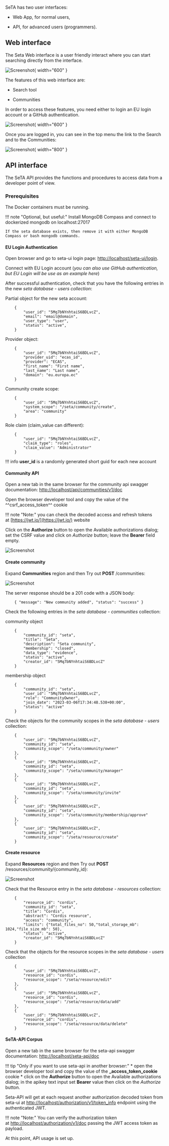 
SeTA has two user interfaces:

- Web App, for normal users,

- API, for advanced users (programmers).

## Web interface
The Seta Web interface is a user friendly interact where you can start searching directly from the interface.
 
 ![Screenshot](../img/main_screen.jpg){ width="600" }


The features of this web interface are:

- Search tool

- Communities


In order to access these features, you need either to login an EU login account or a GitHub authentication.

 ![Screenshot](../img/login.jpg){ width="600" }


Once you are logged in, you can see in the top menu the link to the Search and to the Communities:


 ![Screenshot](../img/seta_menu.png){ width="800" }


## API interface

The SeTA API provides the functions and procedures to access data from a developer point of view.

### Prerequisites

The Docker containers must be running.

!!! note "Optional, but useful:" 
    Install MongoDB Compass and connect to dockerized mongodb on localhost:27017

    If the seta database exists, then remove it with either MongoDB Compass or bash mongodb commands.

#### EU Login Authentication

Open browser and go to seta-ui login page: [http://localhost/seta-ui/login](http://localhost/seta-ui/login).

Connect with EU Login account (*you can also use GitHub authentication, but EU Login will be use as an example here*)

After successful authentication, check that you have the following entries in the new *seta database - users collection*:

Partial object for the new seta account:
```
    {
        "user_id": "5Mq7bNYnhtaiS6BDLvcZ",
        "email": "email@domain",
        "user_type": "user",
        "status": "active",
    }
```


Provider object:
```
    {
        "user_id": "5Mq7bNYnhtaiS6BDLvcZ",
        "provider_uid": "ecas_id",
        "provider": "ECAS",
        "first_name": "First name",
        "last_name": "Last name",
        "domain": "eu.europa.ec"
    }
```

Community create scope:
```
    {
        "user_id": "5Mq7bNYnhtaiS6BDLvcZ",
        "system_scope": "/seta/community/create",
        "area": "community"
    }
```

Role claim (claim_value can different):
```
    {
        "user_id": "5Mq7bNYnhtaiS6BDLvcZ",
        "claim_type": "roles",
        "claim_value": "Administrator"
    }
```

!!! info
    **user_id** is a randomly generated short guid for each new account

#### Community API

Open a new tab in the same browser for the community api swagger documentation: [http://localhost/api/communities/v1/doc](http://localhost/api/communities/v1/doc)

Open the browser developer tool and copy the value of the ^^csrf_access_token^^ cookie

!!! note "Note:"
    you can check the decoded access and refresh tokens at [https://jwt.io/](https://jwt.io/) website

Click on the **Authorize** button to open the Available authorizations dialog; set the CSRF value and click on *Authorize* button; leave the **Bearer** field empty.


![Screenshot](../img/authorize.png)


#### Create community

Expand **Communities** region and then Try out **POST** /communities:

![Screenshot](../img/create_community.png)


The server response should be a 201 code with a JSON body:
```
    { "message": "New community added", "status": "success" }
```

Check the following entries in the *seta database - communities* collection:

community object

```
    {
        "community_id": "seta",
        "title": "Seta",
        "description": "Seta community",
        "membership": "closed",
        "data_type": "evidence",
        "status": "active",
        "creator_id": "5Mq7bNYnhtaiS6BDLvcZ"
    }
```

membership object
```
    {
        "community_id": "seta",
        "user_id": "5Mq7bNYnhtaiS6BDLvcZ",
        "role": "CommunityOwner",
        "join_date": "2023-03-06T17:34:48.538+00:00",
        "status": "active"
    }
```
Check the objects for the community scopes in the *seta database - users* collection:
```
    {
        "user_id": "5Mq7bNYnhtaiS6BDLvcZ",
        "community_id": "seta",
        "community_scope": "/seta/community/owner"
    },
    {
        "user_id": "5Mq7bNYnhtaiS6BDLvcZ",
        "community_id": "seta",
        "community_scope": "/seta/community/manager"
    },
    {
        "user_id": "5Mq7bNYnhtaiS6BDLvcZ",
        "community_id": "seta",
        "community_scope": "/seta/community/invite"
    },
    {
        "user_id": "5Mq7bNYnhtaiS6BDLvcZ",
        "community_id": "seta",
        "community_scope": "/seta/community/membership/approve"
    },
    {
        "user_id": "5Mq7bNYnhtaiS6BDLvcZ",
        "community_id": "seta",
        "community_scope": "/seta/resource/create"
    }
```

#### Create resource

Expand **Resources** region and then Try out **POST** /resources/community/{community_id}:

![Screenshot](../img/create-resource.png)


Check that the Resource entry in the *seta database - resources* collection:
    
```
    {
        "resource_id": "cordis",
        "community_id": "seta",
        "title": "Cordis",
        "abstract": "Cordis resource",
        "access": "community",
        "limits": {"total_files_no": 50,"total_storage_mb": 1024,"file_size_mb": 50},
        "status": "active",
        "creator_id": "5Mq7bNYnhtaiS6BDLvcZ"
    }
```

Check that the objects for the resource scopes in the *seta database - users* collection
```
    {
        "user_id": "5Mq7bNYnhtaiS6BDLvcZ",
        "resource_id": "cordis",
        "resource_scope": "/seta/resource/edit"
    },
    {
        "user_id": "5Mq7bNYnhtaiS6BDLvcZ",
        "resource_id": "cordis",
        "resource_scope": "/seta/resource/data/add"
    },
    {
        "user_id": "5Mq7bNYnhtaiS6BDLvcZ",
        "resource_id": "cordis",
        "resource_scope": "/seta/resource/data/delete"
    }
```

#### SeTA-API Corpus

Open a new tab in the same browser for the seta-api swagger documentation: [http://localhost/seta-api/doc](http://localhost/seta-api/doc)

!!! tip "Only if you want to use seta-api in another browser:"
    * open the browser developer tool and copy the value of the **_access_token_cookie** cookie
    * click on the **Authorize** button to open the Available authorizations dialog; in the apikey text input set **Bearer** value then click on the *Authorize* button.

Seta-API will get at each request another authorization decoded token from seta-ui at [http://localhost/authorization/v1/token_info](http://localhost/authorization/v1/token_info) endpoint using the authenticated JWT.

!!! note "Note:" 
    You can verify the authorization token at [http://localhost/authorization/v1/doc](http://localhost/authorization/v1/doc) passing the JWT access token as payload.

At this point, API usage is set up. 
